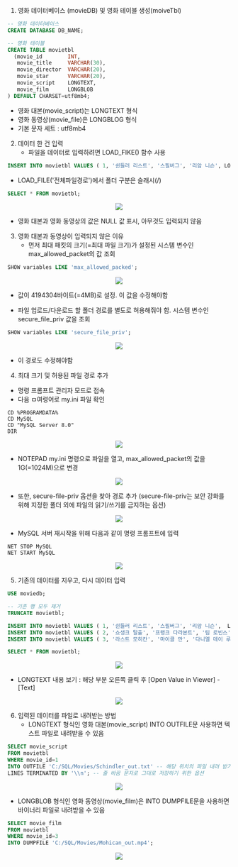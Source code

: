 1. 영화 데이터베이스 (movieDB) 및 영화 테이블 생성(moiveTbl)
```sql
-- 영화 데이터베이스
CREATE DATABASE DB_NAME;

-- 영화 테이블
CREATE TABLE movietbl 
  (movie_id        INT,
   movie_title     VARCHAR(30),
   movie_director  VARCHAR(20),
   movie_star      VARCHAR(20),
   movie_script    LONGTEXT,
   movie_film      LONGBLOB
) DEFAULT CHARSET=utf8mb4;
```

  - 영화 대본(movie_script)는 LONGTEXT 형식
  - 영화 동영상(movie_file)은 LONGBLOG 형식
  - 기본 문자 세트 : utf8mb4

2. 데이터 한 건 입력
   - 파일을 데이터로 입력하려면 LOAD_FIKE() 함수 사용
```sql
INSERT INTO movietbl VALUES ( 1, '쉰들러 리스트', '스필버그', '리암 니슨', LOAD_FILE('C:/SQL/Movies/Schindler.txt'), LOAD_FILE('C:/SQL/Movies/Schindler.mp4') );
```
  - LOAD_FILE('전체파일경로')에서 폴더 구분은 슬래시(/)
```sql
SELECT * FROM movietbl;
```
<div align="center">
<img src="https://github.com/sooyounghan/Spring/assets/34672301/74159814-67dd-42ca-9ce9-c15b9b67b0da">
</div>

  - 영화 대본과 영화 동영상의 값은 NULL 값 표시, 아무것도 입력되지 않음

3. 영화 대본과 동영상이 입력되지 않은 이유
   - 먼저 최대 패킷의 크기(=최대 파일 크기)가 설정된 시스템 변수인 max_allowed_packet의 값 조회
```sql
SHOW variables LIKE 'max_allowed_packed';
```
<div align="center">
<img src="https://github.com/sooyounghan/Spring/assets/34672301/caaf3695-3c0f-49a9-bb82-267340b04791">
</div>

  - 값이 4194304바이트(=4MB)로 설정. 이 값을 수정해야함

  - 파일 업로드/다운로드 할 폴더 경로를 별도로 허용해줘야 함. 시스템 변수인 secure_file_priv 값을 조회
```sql
SHOW variables LIKE 'secure_file_priv';
```
<div align="center">
<img src="https://github.com/sooyounghan/Spring/assets/34672301/fa5796eb-ae5e-4395-8b2a-2c65d85d99ee">
</div>

  - 이 경로도 수정해야함

4. 최대 크기 및 허용된 파일 경로 추가
  - 명령 프롬프트 관리자 모드로 접속
  - 다음 ㅁ여령어로 my.ini 파일 확인
```
CD %PROGRAMDATA%
CD MySQL
CD "MySQL Server 8.0"
DIR
```
<div align="center">
<img src="https://github.com/sooyounghan/Spring/assets/34672301/53eb3a72-84ea-45b3-b23c-2e951e37dfde">
</div>

  - NOTEPAD my.ini 명령으로 파일을 열고, max_allowed_packet의 값을 1G(=1024M)으로 변경
<div align="center">
<img src="https://github.com/sooyounghan/Spring/assets/34672301/890c6ba1-5df0-4db2-ab89-f78169b78607">
</div>

  - 또한, secure-file-priv 옵션을 찾아 경로 추가 (secure-file-priv는 보안 강화를 위해 지정한 폴더 외에 파일의 읽기/쓰기를 금지하는 옵션)
<div align="center">
<img src="https://github.com/sooyounghan/Spring/assets/34672301/7bc77eb3-0efb-41c8-af63-4990a8d76d4a">
</div>

  - MySQL 서버 재시작을 위해 다음과 같이 명령 프롬프트에 입력
```
NET STOP MySQL
NET START MySQL
```
<div align="center">
<img src="https://github.com/sooyounghan/Spring/assets/34672301/ff347bae-47d3-4776-92d4-9067b3086382">
</div>

5. 기존의 데이터를 지우고, 다시 데이터 입력
```sql
USE moviedb;

-- 기존 행 모두 제거
TRUNCATE movietbl;

INSERT INTO movietbl VALUES ( 1, '쉰들러 리스트', '스필버그', '리암 니슨',  LOAD_FILE('C:/SQL/Movies/Schindler.txt'), LOAD_FILE('C:/SQL/Movies/Schindler.mp4') );
INSERT INTO movietbl VALUES ( 2, '쇼생크 탈출', '프랭크 다라본트', '팀 로빈스', LOAD_FILE('C:/SQL/Movies/Shawshank.txt'), LOAD_FILE('C:/SQL/Movies/Shawshank.mp4') );    
INSERT INTO movietbl VALUES ( 3, '라스트 모히칸', '마이클 만', '다니엘 데이 루이스', LOAD_FILE('C:/SQL/Movies/Mohican.txt'), LOAD_FILE('C:/SQL/Movies/Mohican.mp4') );
```
```sql
SELECT * FROM movietbl;
```
<div align="center">
<img src="https://github.com/sooyounghan/Spring/assets/34672301/83ed63bf-6047-4b0c-b7d8-beb64a6fed86">
</div>

  - LONGTEXT 내용 보기 : 해당 부분 오른쪽 클릭 후 [Open Value in Viewer] - [Text]
<div align="center">
<img src="https://github.com/sooyounghan/Spring/assets/34672301/094e3559-0bfe-400c-924b-c8d38f77c98c">
</div>

6. 입력된 데이터를 파일로 내려받는 방법
   - LONGTEXT 형식인 영화 대본(movie_script) INTO OUTFILE문 사용하면 텍스트 파일로 내려받을 수 있음
```sql
SELECT movie_script
FROM movietbl
WHERE movie_id=1 
INTO OUTFILE 'C:/SQL/Movies/Schindler_out.txt' -- 해당 위치의 파일 내려 받기
LINES TERMINATED BY '\\n'; -- 줄 바꿈 문자로 그대로 저장하기 위한 옵션
```
<div align="center">
<img src="https://github.com/sooyounghan/Spring/assets/34672301/4dfb99e2-91b5-4740-9bdd-be5a535ee6d6">
</div>

  - LONGBLOB 형식인 영화 동영상(movie_film)은 INTO DUMPFILE문을 사용하면 바이너리 파일로 내려받을 수 있음
```sql
SELECT movie_film
FROM movietbl
WHERE movie_id=3 
INTO DUMPFILE 'C:/SQL/Movies/Mohican_out.mp4';
```
<div align="center">
<img src="https://github.com/sooyounghan/Spring/assets/34672301/c613e1e9-eef5-4725-9045-c95d20f5e4b3">
</div>
